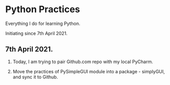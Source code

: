 # Python Practices

Everything I do for learning Python. 

Initiating since 7th April 2021.



## 7th April 2021. 

1. Today, I am trying to pair Github.com repo with my local PyCharm.

2. Move the practices of PySimpleGUI module into a package - simplyGUI, and sync it to Github.   


